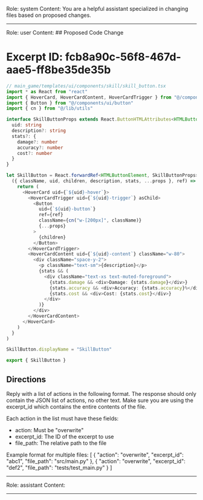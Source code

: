Role: system
Content: You are a helpful assistant specialized in changing files based on proposed changes.
__________________
Role: user
Content: ## Proposed Code Change
# Excerpt ID: fcb8a90c-56f8-467d-aae5-ff8be35de35b
```typescript
// main_game/templates/ui/components/skill/skill_button.tsx
import * as React from "react"
import { HoverCard, HoverCardContent, HoverCardTrigger } from "@/components/ui/hover-card"
import { Button } from "@/components/ui/button"
import { cn } from "@/lib/utils"

interface SkillButtonProps extends React.ButtonHTMLAttributes<HTMLButtonElement> {
  uid: string
  description?: string
  stats?: {
    damage?: number
    accuracy?: number
    cost?: number
  }
}

let SkillButton = React.forwardRef<HTMLButtonElement, SkillButtonProps>(
  ({ className, uid, children, description, stats, ...props }, ref) => {
    return (
      <HoverCard uid={`${uid}-hover`}>
        <HoverCardTrigger uid={`${uid}-trigger`} asChild>
          <Button
            uid={`${uid}-button`}
            ref={ref}
            className={cn("w-[200px]", className)}
            {...props}
          >
            {children}
          </Button>
        </HoverCardTrigger>
        <HoverCardContent uid={`${uid}-content`} className="w-80">
          <div className="space-y-2">
            <p className="text-sm">{description}</p>
            {stats && (
              <div className="text-xs text-muted-foreground">
                {stats.damage && <div>Damage: {stats.damage}</div>}
                {stats.accuracy && <div>Accuracy: {stats.accuracy}%</div>}
                {stats.cost && <div>Cost: {stats.cost}</div>}
              </div>
            )}
          </div>
        </HoverCardContent>
      </HoverCard>
    )
  }
)

SkillButton.displayName = "SkillButton"

export { SkillButton }
```

## Directions
Reply with a list of actions in the following format. The response should only contain the JSON list of actions, no other text.
Make sure you are using the excerpt_id which contains the entire contents of the file.

Each action in the list must have these fields:
- action: Must be "overwrite"
- excerpt_id: The ID of the excerpt to use
- file_path: The relative path to the file

Example format for multiple files:
[
    {
        "action": "overwrite",
        "excerpt_id": "abc1",
        "file_path": "src/main.py"
    },
    {
        "action": "overwrite",
        "excerpt_id": "def2",
        "file_path": "tests/test_main.py"
    }
]
__________________
Role: assistant
Content: 
__________________
